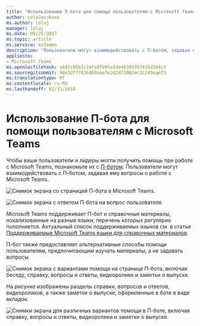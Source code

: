 ```yaml
---
title: "Использование П-бота для помощи пользователям с Microsoft Teams"
author: LolaJacobsen
ms.author: lolaj
manager: lolaj
ms.date: 09/25/2017
ms.topic: article
ms.service: msteams
description: "Пользователи могут взаимодействовать с П-ботом, задавая ему вопросы о работе с Microsoft Teams."
appliesto:
- Microsoft Teams
ms.openlocfilehash: a641c05b1c2efa0f095e1de46309397435d1b4c3
ms.sourcegitcommit: 94e32f776364b0aaefe2d2d72062ec1c249eaef3
ms.translationtype: HT
ms.contentlocale: ru-RU
ms.lasthandoff: 02/15/2018
---
```

<a name="use-t-bot-to-help-users-with-microsoft-teams"></a>Использование П-бота для помощи пользователям с Microsoft Teams
============================================

Чтобы ваши пользователи и лидеры могли получить помощь при работе с Microsoft Teams, познакомьте их с [П-ботом](https://support.office.com/article/Apps-and-services-cc1fba57-9900-4634-8306-2360a40c665b?ui=en-US&rs=en-US&ad=US#bkmk_bots). Пользователи могут взаимодействовать с П-ботом, задавая ему вопросы о работе с Microsoft Teams.

![Снимок экрана со страницей П-бота в Microsoft Teams.](media/Use_T-Bot_to_help_users_with_Microsoft_Teams_image1.png)

![Снимок экрана с ответом П-бота на вопрос пользователя.](media/Use_T-Bot_to_help_users_with_Microsoft_Teams_image2.png)

Microsoft Teams поддерживает П-бот и справочные материалы, локализованные на разные языки, перечень которых регулярно пополняется. Актуальный список поддерживаемых языков см. в статье [Поддерживаемые Microsoft Teams языки для справочных материалов](https://support.office.com/article/Microsoft-Teams-supported-languages-for-help-content-9c71d10a-0c5c-49d4-b6d7-0c58cdfdf4cf).

П-бот также предоставляет альтернативные способы помощи пользователям, предпочитающим изучать материалы, а не задавать вопросы.

![Снимок экрана с вариантами помощи на странице П-бота, включая беседу, справку, вопросы и ответы, видеоролики и заметки о выпуске.](media/Use_T-Bot_to_help_users_with_Microsoft_Teams_image3.png)

На рисунке изображены разделы справки, вопросов и ответов, видеороликов, а также заметок о выпуске, оформленные в боте в виде вкладок.

![Снимки экрана для различных вариантов помощи в П-боте, включая справку, вопросы и ответы, видеоролики и заметки о выпуске.](media/Use_T-Bot_to_help_users_with_Microsoft_Teams_image4.png)
